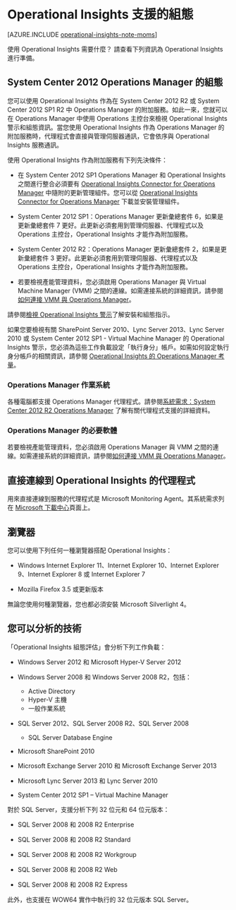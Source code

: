 <properties
   pageTitle="Operational Insights 支援的組態"
   description="深入了解 Operational Insights 所需的組態"
   services="operational-insights"
   documentationCenter=""
   authors="bandersmsft"
   manager="jwhit"
   editor="tysonn" />
<tags
   ms.service="operational-insights"
   ms.devlang="na"
   ms.topic="article"
   ms.tgt_pltfrm="na"
   ms.workload="na"
   ms.date="07/02/2015"
   ms.author="banders" />

# Operational Insights 支援的組態

[AZURE.INCLUDE [operational-insights-note-moms](../../includes/operational-insights-note-moms.md)]

使用 Operational Insights 需要什麼？ 請查看下列資訊為 Operational Insights 進行準備。


## System Center 2012 Operations Manager 的組態

您可以使用 Operational Insights 作為在 System Center 2012 R2 或 System Center 2012 SP1 R2 中 Operations Manager 的附加服務。如此一來，您就可以在 Operations Manager 中使用 Operations 主控台來檢視 Operational Insights 警示和組態資訊。當您使用 Operational Insights 作為 Operations Manager 的附加服務時，代理程式會直接與管理伺服器通訊，它會依序與 Operational Insights 服務通訊。

使用 Operational Insights 作為附加服務有下列先決條件：


- 在 System Center 2012 SP1 Operations Manager 和 Operational Insights 之間進行整合必須要有 [Operational Insights Connector for Operations Manager](https://www.microsoft.com/zh-tw/download/details.aspx?id=38199) 中隨附的更新管理組件。您可以從 [Operational Insights Connector for Operations Manager](https://www.microsoft.com/zh-tw/download/details.aspx?id=38199) 下載並安裝管理組件。

- System Center 2012 SP1：Operations Manager 更新彙總套件 6，如果是更新彙總套件 7 更好。此更新必須套用到管理伺服器、代理程式以及 Operations 主控台，Operational Insights 才能作為附加服務。

- System Center 2012 R2：Operations Manager 更新彙總套件 2，如果是更新彙總套件 3 更好。此更新必須套用到管理伺服器、代理程式以及 Operations 主控台，Operational Insights 才能作為附加服務。

- 若要檢視產能管理資料，您必須啟用 Operations Manager 與 Virtual Machine Manager (VMM) 之間的連線。如需連接系統的詳細資訊，請參閱[如何連接 VMM 與 Operations Manager](https://technet.microsoft.com/zh-tw/library/hh882396.aspx)。

請參閱[檢視 Operational Insights 警示](http://go.microsoft.com/fwlink/?LinkID=293793)了解安裝和組態指示。

如果您要檢視有關 SharePoint Server 2010、Lync Server 2013、Lync Server 2010 或 System Center 2012 SP1 - Virtual Machine Manager 的 Operational Insights 警示，您必須為這些工作負載設定「執行身分」帳戶。如需如何設定執行身分帳戶的相關資訊，請參閱 [Operational Insights 的 Operations Manager 考量](operational-insights-operations-manager.md)。


### Operations Manager 作業系統

各種電腦都支援 Operations Manager 代理程式。請參閱[系統需求：System Center 2012 R2 Operations Manager](https://technet.microsoft.com/library/dn249696.aspx) 了解有關代理程式支援的詳細資料。

### Operations Manager 的必要軟體

若要檢視產能管理資料，您必須啟用 Operations Manager 與 VMM 之間的連線。如需連接系統的詳細資訊，請參閱[如何連接 VMM 與 Operations Manager](https://technet.microsoft.com/zh-tw/library/hh882396.aspx)。

## 直接連線到 Operational Insights 的代理程式

用來直接連線到服務的代理程式是 Microsoft Monitoring Agent。其系統需求列在 [Microsoft 下載中心](https://www.microsoft.com/zh-tw/download/details.aspx?id=40316&e6b34bbe-475b-1abd-2c51-b5034bcdd6d2=True)頁面上。

## 瀏覽器

您可以使用下列任何一種瀏覽器搭配 Operational Insights：

- Windows Internet Explorer 11、Internet Explorer 10、Internet Explorer 9、Internet Explorer 8 或 Internet Explorer 7

- Mozilla Firefox 3.5 或更新版本

無論您使用何種瀏覽器，您也都必須安裝 Microsoft Silverlight 4。

## 您可以分析的技術

「Operational Insights 組態評估」會分析下列工作負載：

- Windows Server 2012 和 Microsoft Hyper-V Server 2012

- Windows Server 2008 和 Windows Server 2008 R2，包括：
    - Active Directory
	- Hyper-V 主機
	- 一般作業系統

- SQL Server 2012、SQL Server 2008 R2、SQL Server 2008
    - SQL Server Database Engine

- Microsoft SharePoint 2010

- Microsoft Exchange Server 2010 和 Microsoft Exchange Server 2013

- Microsoft Lync Server 2013 和 Lync Server 2010

- System Center 2012 SP1 – Virtual Machine Manager

對於 SQL Server，支援分析下列 32 位元和 64 位元版本：

- SQL Server 2008 和 2008 R2 Enterprise

- SQL Server 2008 和 2008 R2 Standard

- SQL Server 2008 和 2008 R2 Workgroup

- SQL Server 2008 和 2008 R2 Web

- SQL Server 2008 和 2008 R2 Express

此外，也支援在 WOW64 實作中執行的 32 位元版本 SQL Server。

<!---HONumber=August15_HO6-->